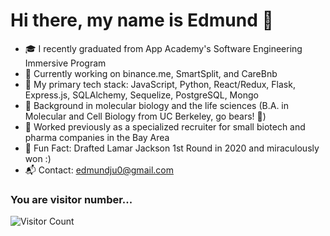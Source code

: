 # Hi there, my name is Edmund 👋


- 🎓 I recently graduated from App Academy's Software Engineering Immersive Program
- 🔭 Currently working on binance.me, SmartSplit, and CareBnb
- 🌱 My primary tech stack: JavaScript, Python, React/Redux, Flask, Express.js, SQLAlchemy, Sequelize, PostgreSQL, Mongo
- 🔬 Background in molecular biology and the life sciences (B.A. in Molecular and Cell Biology from UC Berkeley, go bears! 🐻)
- 📝 Worked previously as a specialized recruiter for small biotech and pharma companies in the Bay Area
- 🏈 Fun Fact: Drafted Lamar Jackson 1st Round in 2020 and miraculously won :)
- 📬 Contact: edmundju0@gmail.com

### You are visitor number...
![Visitor Count](https://profile-counter.glitch.me/edmundj0/count.svg)
